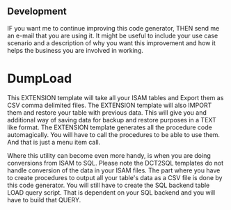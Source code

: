 ## Development
IF you want me to continue improving this code generator, THEN send me an e-mail that you are using it.
 It might be useful to include your use case scenario and a description of why you want this improvement and how it helps the business you are involved in working.
 
# DumpLoad
This EXTENSION template will take all your ISAM tables and Export them as CSV comma delimited files.
 The EXTENSION template will also IMPORT them and restore your table with previous data. This will give you
 and additional way of saving data for backup and restore purposes in a TEXT like format.
 The EXTENSION template generates all the procedure code automagically.
 You will have to call the procedures to be able to use them. And that is just a menu item call.

Where this utility can become even more handy, is when you are doing conversions from ISAM to SQL.
 Please note the DCT2SQL templates do not handle conversion of the data in your ISAM files.
 The part where you have to create procedures to output all your table's data as a CSV file is done by this code generator.
 You will still have to create the SQL backend table LOAD query script. That is dependent on your SQL
 backend and you will have to build that QUERY.
